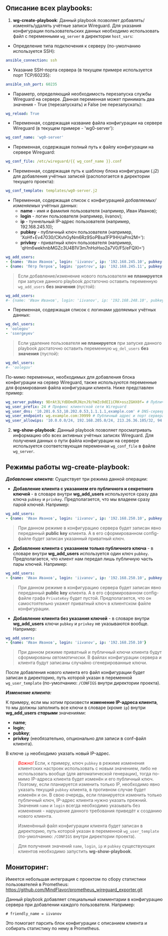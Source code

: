 Описание всех playbooks:
------------------------
1. **wg-create-playbook**:
Данный playbook позволяет добавлять/изменять/удалять учётные записи Wireguard. 
Для указания конфигурации пользовательских данных необходимо использовать файл с переменными ```wg_server```
в директории ```host_vars```:
* Определение типа подключения к серверу (по-умолчанию используется SSH):
```yml
ansible_connection: ssh
```
* Указание SSH-порта сервера (в текущем примере используется порт TCP/60235):
```yml
ansible_ssh_port: 60235
```
* Параметр, определяющий необходимость перезапуска службы Wireguard на сервере. Данная переменная может принимать
два значения - True (перезапускать) и False (не перезапускать):
```yml
wg_reload: True
```
* Переменная, содержащая название файла конфигурации на сервере Wireguard (в текущем примере - 'wg0-server'):
```yml
wg_conf_name: 'wg0-server'
```
* Переменная, содержащая полный путь к файлу конфигурации на сервере Wireguard:
```yml
wg_conf_file: /etc/wireguard/{{ wg_conf_name }}.conf
```
* Переменная, содержащая путь к шаблону блока конфигурации (.j2) для добавления учётных записей 
(распологается в директории текущего проекта):
```yml
wg_conf_template: templates/wg0-server.j2
```
* Переменная, содержащая список с конфигурацией _добавляемых/изменяемых_ учётных данных:
  * **name** - имя и фамилия пользователя (например, Иван Иванов);
  * **login** - логин пользователя (например, iivanov);
  * **ip** - туннельный IP-адрес пользователя (например, 192.168.245.10);
  * **pubkey** - публичный ключ пользователя (например, 'XoHf+Ev47030/CKvhGyNm6Rz9SoPBsa1FP1HH/aPm2M='):
  * **privkey** - приватный ключ пользователя (например, 'qHm6wekhnbMGZc3U4B1V3m7nHoHxo2a7V0/F5/eFQXI=')
```yml
wg_add_users:
- {name: 'Иван Иванов', login: 'iivanov', ip: '192.168.245.10', pubkey: 'XoHf+Ev47030/CKvhGyNm6Rz9SoPBsa1FP1HH/aPm2M=', privkey: 'qHm6wekhnbMGZc3U4B1V3m7nHoHxo2a7V0/F5/eFQXI='}
- {name: 'Пётр Петров', login: 'ppetrov', ip: '192.168.245.11', pubkey: '/Cjx4qVvhHXEYIU/muL2B3WjkDfcMhZm+zmY+t8U83U='}
```

> Если добавление/изменение нового пользователя **не планируется** при запуске данного playbook достаточно оставить
переменную ```wg_add_users``` **без значения** (пустой):
```yml
wg_add_users:
#- {name: 'Иван Иванов', login: 'iivanov', ip: '192.168.248.10', pubkey: 'XoHf+Ev47030/CKvhGyNm6Rz9SoPBsa1FP1HH/aPm2M='}
```

* Переменная, содержащая список с логинами _удаляемых_ учётных данных:
```yml
wg_del_users:
- 'oolegov'
- 'ssergeyev'
```
> Если удаление пользователя **не планируется** при запуске данного playbook достаточно оставить
переменную ```wg_del_users``` **без значения** (пустой):
```yml
wg_del_users:
#- 'oolegov'
```

По-мимо переменных, необходимых для добавления блока конфигурации на сервер Wireguard, также используются
переменные для формирования файла конфигурации клиента. Ниже представлен пример:
```yml           
wg_server_pubkey: 9DrAt3LYdDDmdRJNznJ9/hWZc0dEIiCRK+oszZGHX0f= # Публичный ключ сервера Wireguard
wg_user_prefix: 24 # Префикс клиентской сети Wireguard
wg_user_dns: '10.201.0.53,10.202.0.53,1.1.1.1,example.com' # DNS-серверы, домены для поиска DNS клиентской сети
wg_user_endpoint: wg.example.com:39999 # Публичный адрес и порт сервера Wireguard
wg_user_allowips: '10.0.0.0/24, 192.168.205.0/24, 213.26.36.105/32, 94.248.191.60/32' # Список разрешённых маршрутов для клиента
```

2. **wg-show-playbook**:
Данный playbook позволяет просматривать информацию обо всех активных учётных записях Wireguard. Для получения данных
о пути файла конфигурации на сервере используется соответствующая переменная ```wg_conf_file``` в файле ```wg_server```.

Режимы работы wg-create-playbook:
----------------------------------
_**Добавление клиента:**_
Существует три режима данной операции:
* **Добавление клиента с указанием его публичного и секретного ключей** - в словаре внутри **wg_add_users** используются 
сразу два ключа ```pubkey``` и ```privkey```. Предполагается, что мы владеем сразу парой ключей.
Например:
```yml
wg_add_users:
- {name: 'Иван Иванов', login: 'iivanov', ip: '192.168.250.10', pubkey: 'Cjx44qVvhHXEYIU/muL2B3WjkDfcMhZm+zmY+t8U83U=', privkey: 'oD8FQxvu2Zk9mheNZ4WzxLuhdHjyAq7wJkCZFFX0/Gw='}
```
> При данном режиме в конфигурацию сервера будет записан явно переданный **public key** клиента.
А в его сформированном config-файле будет записан указанный приватный ключ.

* **Добавление клиента с указанием только публичного ключа** - в словаре внутри **wg_add_users** используется
один ключ ```pubkey```. Предполагается, что клиент нам передал лишь публичную часть пары ключей. Например:
```yml
wg_add_users:
- {name: 'Иван Иванов', login: 'iivanov', ip: '192.168.250.10', pubkey: 'Cjx44qVvhHXEYIU/muL2B3WjkDfcMhZm+zmY+t8U83U='}
```
> При данном режиме  в конфигурацию сервера будет записан явно переданный **public key** клиента.
А в его сформированном config-файле графа ```PrivateKey``` будет пустой. Предполагается, что он самостоятельно 
укажет приватный ключ в клиентском файле конфигурации.

* **Добавление клиента без указания ключей** - в словаре внутри **wg_add_users** ключи ```pubkey``` и ```privkey```
не указываются вообще. Например:
```yml
wg_add_users:
- {name: 'Иван Иванов', login: 'iivanov', ip: '192.168.250.10'}
```
> При данном режиме приватный и публичный ключи клиента будут сформированы _автоматически_. 
В файлах конфигурации сервера и клиента будут записаны случайно сгенерированные ключи.

После добавления нового клиента его файл конфигурации будет записан в директорию, путь которой указан 
в переменной ```wg_user_template``` (по-умолчанию: ```/CONFIGS``` внутри директории проекта).

_**Изменение клиента:**_

К примеру, если мы хотим произвести **изменение IP-адреса клиента**, то мы должны заполнить все ключи в словаре 
(кроме ```ip```) внутри **wg_add_users** **_старыми_** значениями: 
  * **name**;
  * **login**;
  * **pubkey**;
  * **privkey** (необязательно, опционально для записи в conf-файл клиента).

В ключе ```ip``` необходимо указать новый IP-адрес. 

><span style="color:red">*Важно!*</span> Если, к примеру, ключ ```pubkey``` в режиме изменения клиентских настроек
использовать с новым значением, либо не использовать вообще (для автоматической генерации), тогда по-мимо IP-адреса
клиента будет изменён и его публичный ключ. Поэтому, если планируется изменить только IP, необходимо явно указать 
текущий ```pubkey``` клиента, в противном случае будет изменён и он. В свою очередь, если планируется изменить только
публичный ключ, IP-адрес клиента нужно указать прежний. Значения ```name``` и ```login``` всегда необходимо указывать
без изменения - нарушение данного требования приведёт к созданию нового клиента.
> 
> Изменённый файл конфигурации клиента будет записан в директорию, путь которой указан 
в переменной ```wg_user_template``` (по-умолчанию: ```/CONFIGS``` внутри директории проекта).

>Для получения значений ```name```, ```login```, ```ip``` и ```pubkey``` существующих клиентов необходимо запустить
**wg-show-playbook**.

Мониторинг:
--------------
Имеется небольшая интеграция с проектом по сбору статистики пользователей в Prometheus: 
https://github.com/MindFlavor/prometheus_wireguard_exporter.git

Данный playbook добавляет специальный комментарии в конфигурацию сервера при добавлении каждого пользователя. Например:
```
# friendly_name = iivanov
```
Это помогает парсить блок конфигурации с описанием клиента и собирать статистику по нему в Prometheus. 
